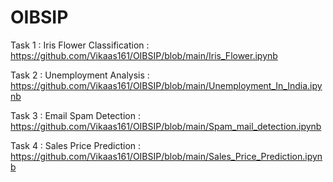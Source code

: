 # OIBSIP

Task 1 : Iris Flower Classification : https://github.com/Vikaas161/OIBSIP/blob/main/Iris_Flower.ipynb

Task 2 : Unemployment Analysis : https://github.com/Vikaas161/OIBSIP/blob/main/Unemployment_In_India.ipynb

Task 3 : Email Spam Detection : https://github.com/Vikaas161/OIBSIP/blob/main/Spam_mail_detection.ipynb

Task 4 : Sales Price Prediction : https://github.com/Vikaas161/OIBSIP/blob/main/Sales_Price_Prediction.ipynb
